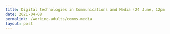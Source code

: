 ```yaml
---
title: Digital technologies in Communications and Media (24 June, 12pm to 1pm)
date: 2021-04-08
permalink: /working-adults/comms-media
layout: post
---
```




